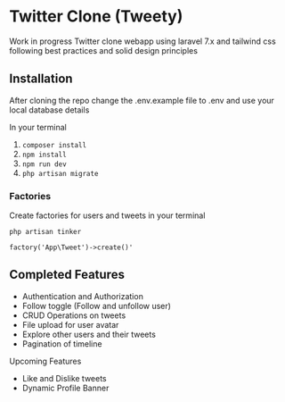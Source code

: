 # Twitter Clone (Tweety)

Work in progress Twitter clone webapp using laravel 7.x and tailwind css following best practices and solid design principles
## Installation
After cloning the repo change the .env.example file to .env and use your local database details

In your terminal 
1. ```composer install```
2. ```npm install```
3. ```npm run dev```
3. ```php artisan migrate```

### Factories
Create factories for users and tweets in your terminal

```php artisan tinker```

```factory('App\Tweet')->create()'```

## Completed Features
- Authentication and Authorization
- Follow toggle (Follow and unfollow user)
- CRUD Operations on tweets
- File upload for user avatar
- Explore other users and their tweets
- Pagination of timeline

Upcoming Features
- Like and Dislike tweets
- Dynamic Profile Banner
